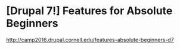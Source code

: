 # [Drupal 7!] Features for Absolute Beginners
http://camp2016.drupal.cornell.edu/features-absolute-beginners-d7
